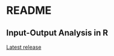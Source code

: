 README
================

## Input-Output Analysis in R

[Latest
release](https://github.com/UchidaMizuki/blog-ioanalysis-in-r/releases/tag/v1.0.0)
